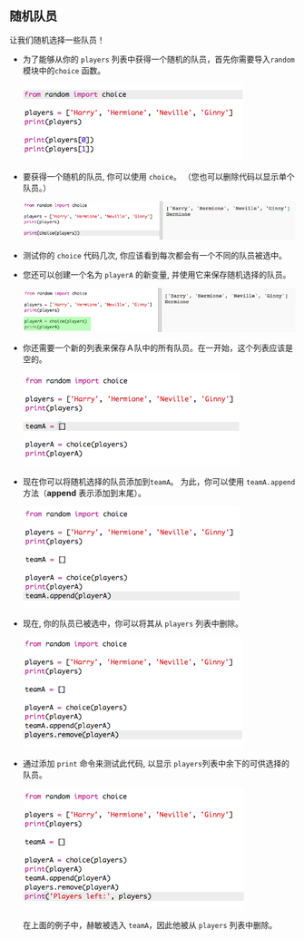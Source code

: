 ## 随机队员

让我们随机选择一些队员！

+ 为了能够从你的 `players` 列表中获得一个随机的队员，首先你需要导入`random`模块中的`choice` 函数。
    
    ![截图](images/team-import-random.png)

+ 要获得一个随机的队员, 你可以使用 `choice`。 （您也可以删除代码以显示单个队员。）
    
    ![截图](images/team-random-player.png)

+ 测试你的 `choice` 代码几次, 你应该看到每次都会有一个不同的队员被选中。

+ 您还可以创建一个名为 `playerA` 的新变量, 并使用它来保存随机选择的队员。
    
    ![截图](images/team-random-playerA.png)

+ 你还需要一个新的列表来保存Ａ队中的所有队员。在一开始，这个列表应该是空的。
    
    ![截图](images/team-teamA.png)

+ 现在你可以将随机选择的队员添加到`teamA`。 为此，你可以使用 `teamA.append` 方法（**append** 表示添加到末尾）。
    
    ![截图](images/team-teamA-add.png)

+ 现在, 你的队员已被选中，你可以将其从 `players` 列表中删除。
    
    ![截图](images/team-players-remove.png)

+ 通过添加 `print` 命令来测试此代码, 以显示 `players`列表中余下的可供选择的队员。
    
    ![截图](images/team-players-remove-test.png)
    
    在上面的例子中，赫敏被选入 `teamA`，因此他被从 `players` 列表中删除。